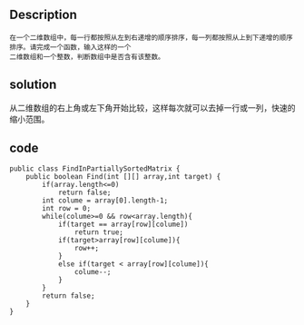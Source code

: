 ## Description
```
在一个二维数组中，每一行都按照从左到右递增的顺序排序，每一列都按照从上到下递增的顺序排序。请完成一个函数，输入这样的一个
二维数组和一个整数，判断数组中是否含有该整数。
```

## solution
从二维数组的右上角或左下角开始比较，这样每次就可以去掉一行或一列，快速的缩小范围。


## code
```
public class FindInPartiallySortedMatrix {
    public boolean Find(int [][] array,int target) {
		if(array.length<=0)
			return false;
		int colume = array[0].length-1;
		int row = 0;
		while(colume>=0 && row<array.length){
			if(target == array[row][colume])
				return true;
			if(target>array[row][colume]){
				row++;
			}
			else if(target < array[row][colume]){
				colume--;
			}
		}
		return false;
    }
}
```

